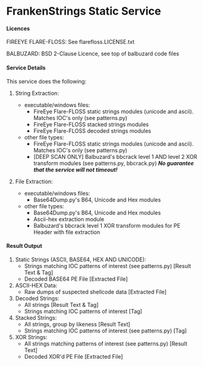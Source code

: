 # FrankenStrings Static Service

#### Licences

FIREEYE FLARE-FLOSS: See flarefloss.LICENSE.txt 

BALBUZARD: BSD 2-Clause Licence, see top of balbuzard code files

#### Service Details
This service does the following:

1. String Extraction:
    * executable/windows files:
        - FireEye Flare-FLOSS static strings modules (unicode and ascii). Matches IOC's only (see patterns.py)
        - FireEye Flare-FLOSS stacked strings modules
        - FireEye Flare-FLOSS decoded strings modules
    * other file types:
        - FireEye Flare-FLOSS static strings modules (unicode and ascii). Matches IOC's only (see patterns.py)
        - [DEEP SCAN ONLY] Balbuzard's bbcrack level 1 AND level 2 XOR transform modules (see patterns.py, bbcrack.py) *__No guarantee that the service will not timeout!__*

2. File Extraction:
    * executable/windows files:
        - Base64Dump.py's B64, Unicode and Hex modules           
    * other file types:
        - Base64Dump.py's B64, Unicode and Hex modules
        - Ascii-hex extraction module
        - Balbuzard's bbcrack level 1 XOR transform modules for PE Header with file extraction

#### Result Output
1. Static Strings (ASCII, BASE64, HEX AND UNICODE):
    * Strings matching IOC patterns of interest (see patterns.py) [Result Text & Tag]
    * Decoded BASE64 PE File [Extracted File]
2. ASCII-HEX Data:
    * Raw dumps of suspected shellcode data [Extracted File]
3. Decoded Strings:
    * All strings [Result Text & Tag]
    * Strings matching IOC patterns of interest [Tag]
4. Stacked Strings:
    * All strings, group by likeness [Result Text]
    * Strings matching IOC patterns of interest (see patterns.py) [Tag]
5. XOR Strings:
    * All strings matching patterns of interest (see patterns.py) [Result Text]
    * Decoded XOR'd PE File [Extracted File]